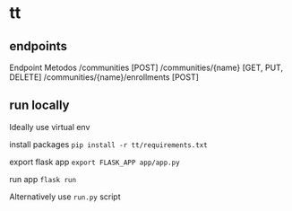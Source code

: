 # tt

## endpoints

Endpoint						              Metodos
/communities 					            [POST]
/communities/{name} 			        [GET, PUT, DELETE]
/communities/{name}/enrollments 	[POST]


## run locally

Ideally use virtual env

install packages
`pip install -r tt/requirements.txt`

export flask app
`export FLASK_APP app/app.py`

run app
`flask run`

Alternatively use `run.py` script
